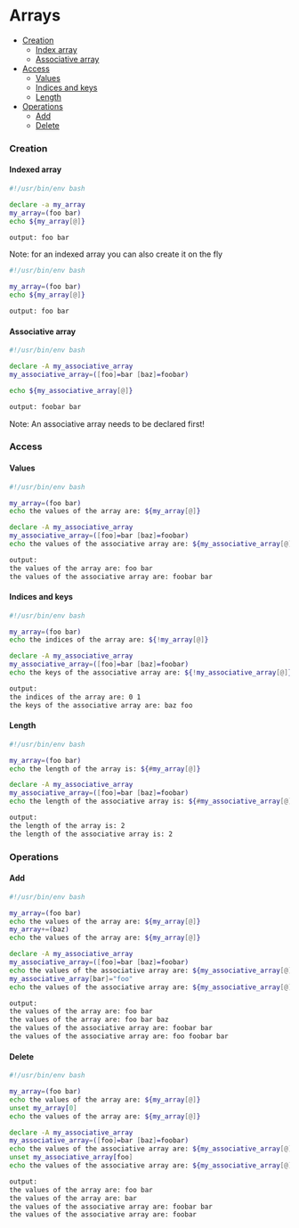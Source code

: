 # Arrays

* [Creation](#creation)
    * [Index array](#indexed-array)
    * [Associative array](#associative-array)
* [Access](#access)
    * [Values](#values)
    * [Indices and keys](#indices-and-keys)
    * [Length](#length)
* [Operations](#operations)
    * [Add](#add)
    * [Delete](#delete)

### Creation
#### Indexed array
```bash
#!/usr/bin/env bash

declare -a my_array
my_array=(foo bar)
echo ${my_array[@]}

output: foo bar 
```
Note: for an indexed array you can also create it on the fly
```bash
#!/usr/bin/env bash

my_array=(foo bar)
echo ${my_array[@]}

output: foo bar
```
#### Associative array
```bash
#!/usr/bin/env bash

declare -A my_associative_array
my_associative_array=([foo]=bar [baz]=foobar)

echo ${my_associative_array[@]}

output: foobar bar
```
Note: An associative array needs to be declared first!

### Access
#### Values
```bash
#!/usr/bin/env bash

my_array=(foo bar)
echo the values of the array are: ${my_array[@]}

declare -A my_associative_array 
my_associative_array=([foo]=bar [baz]=foobar)
echo the values of the associative array are: ${my_associative_array[@]}

output: 
the values of the array are: foo bar
the values of the associative array are: foobar bar
```

#### Indices and keys
```bash
#!/usr/bin/env bash                                                                                                                                      

my_array=(foo bar)
echo the indices of the array are: ${!my_array[@]}

declare -A my_associative_array 
my_associative_array=([foo]=bar [baz]=foobar)
echo the keys of the associative array are: ${!my_associative_array[@]}

output:
the indices of the array are: 0 1
the keys of the associative array are: baz foo
```

#### Length
```bash
#!/usr/bin/env bash                                                                                                                                      

my_array=(foo bar)
echo the length of the array is: ${#my_array[@]}

declare -A my_associative_array 
my_associative_array=([foo]=bar [baz]=foobar)
echo the length of the associative array is: ${#my_associative_array[@]}

output:
the length of the array is: 2
the length of the associative array is: 2
```

### Operations
#### Add
```bash
#!/usr/bin/env bash

my_array=(foo bar)
echo the values of the array are: ${my_array[@]}
my_array+=(baz)
echo the values of the array are: ${my_array[@]}

declare -A my_associative_array 
my_associative_array=([foo]=bar [baz]=foobar)
echo the values of the associative array are: ${my_associative_array[@]}
my_associative_array[bar]="foo"
echo the values of the associative array are: ${my_associative_array[@]}

output: 
the values of the array are: foo bar
the values of the array are: foo bar baz
the values of the associative array are: foobar bar
the values of the associative array are: foo foobar bar
```

#### Delete
```bash
#!/usr/bin/env bash

my_array=(foo bar)
echo the values of the array are: ${my_array[@]}
unset my_array[0]
echo the values of the array are: ${my_array[@]}

declare -A my_associative_array 
my_associative_array=([foo]=bar [baz]=foobar)
echo the values of the associative array are: ${my_associative_array[@]}
unset my_associative_array[foo]
echo the values of the associative array are: ${my_associative_array[@]}

output:
the values of the array are: foo bar
the values of the array are: bar
the values of the associative array are: foobar bar
the values of the associative array are: foobar
```
